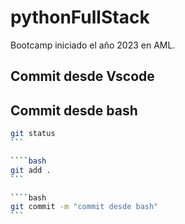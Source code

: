 # pythonFullStack
Bootcamp iniciado el año 2023 en AML.

## Commit desde Vscode

## Commit desde bash

````bash
git status
```

````bash
git add .
```

````bash
git commit -m "commit desde bash"
```